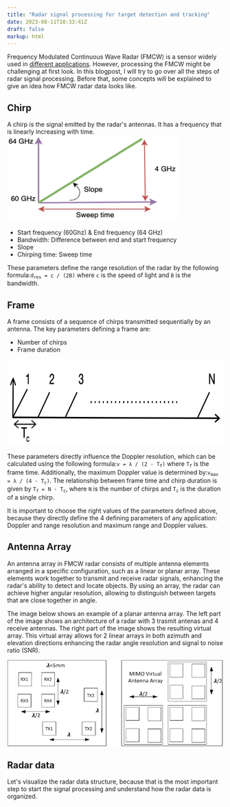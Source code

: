 ```yaml
---
title: "Radar signal processing for target detection and tracking"
date: 2023-08-11T10:33:41Z
draft: false
markup: html
---
```


<p> Frequency Modulated Continuous Wave Radar (FMCW) is a sensor widely used in <a href="https://dev.ti.com/tirex/explore/node?node=A__AHbHS9Bx3XPwFpb927.8dw__radar_toolbox__1AslXXD__LATEST">different applications</a>. However, processing the FMCW might be challenging at first look. In this blogpost, I will try to go over all the steps of radar signal processing. Before that, some concepts will be explained to give an idea how FMCW radar data looks like.</p>

<h2 id="chirp">Chirp </h2>
A chirp is the signal emitted by the radar's antennas. It has a frequency that is linearly increasing with time.


<img src="images/chirp.png" alt="Frame composed of N chirps" width="400" height="200">

<ul>
<li>Start frequency (60Ghz) & End frequency (64 GHz) </li>
<li>Bandwidth: Difference between end and start frequency</li>
<li>Slope</li>
<li>Chirping time: Sweep time</li>
</ul>

<p>These parameters define the range resolution of the radar by the following formula:<code>d<sub>res</sub> = c / (2B)</code> where <code>c</code> is the speed of light and <code>B</code> is the bandwidth.</p>

<h2 id="Frame">Frame</h2>

<p>A frame consists of a sequence of chirps transmitted sequentially by an antenna. The key parameters defining a frame are:</p>

<ul>
  <li>Number of chirps</li>
  <li>Frame duration</li>
</ul>

<img src="images/frame.png" alt="Frame composed of N chirps" width="700" height="200">


<p>These parameters directly influence the Doppler resolution, which can be calculated using the following formula:<code>v = &lambda; / (2 &middot; T<sub>f</sub>)</code> where <code>T<sub>f</sub></code> is the frame time. Additionally, the maximum Doppler value is determined by:<code>v<sub>max</sub> = &lambda; / (4 &middot; T<sub>c</sub>)</code>. The relationship between frame time and chirp duration is given by <code>T<sub>f</sub> = N &middot; T<sub>c</sub></code>, where <code>N</code> is the number of chirps and <code>T<sub>c</sub></code> is the duration of a single chirp.</p>

It is important to choose the right values of the parameters defined above, because they directly define the 4 defining parameters of any application: Doppler and range resolution and maximum range and Doppler values.

<h2 id="Virtual antenna"> Antenna Array </h2>

<p>An antenna array in FMCW radar consists of multiple antenna elements arranged in a specific configuration, such as a linear or planar array. These elements work together to transmit and receive radar signals, enhancing the radar's ability to detect and locate objects. By using an array, the radar can achieve higher angular resolution, allowing to distinguish between targets that are close together in angle.</p>

<p>The image below shows an example of a planar antenna array. The left part of the image shows an architecture of a radar with 3 trasmit antenas and 4 receive antennas. The right part of the image shows the resulting virtual array. This virtual array allows for 2 linear arrays in both azimuth and elevation directions enhancing the radar angle resolution and signal to noise ratio (SNR).</p>
<img src="images/array.png" alt="Virtual antenna array" width="700" height="200">

<h2 id="Radar data"> Radar data</h2>


Let's visualize the radar data structure, because that is the most important step to start the signal processing and understand how the radar data is organized.

